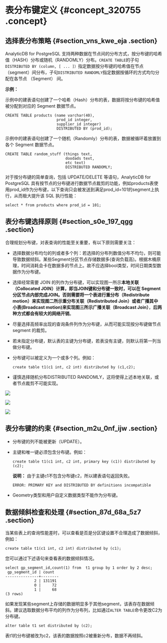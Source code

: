 # 表分布键定义 {#concept_320755 .concept}

## 选择表分布策略 {#section_vns_kwe_eja .section}

AnalyticDB for PostgreSQL 支持两种数据在节点间的分布方式，按分布键的哈希值（HASH）分布或随机（RANDOMLY）分布。`CREATE TABLE`的子句`DISTRIBUTED BY (column, [ ... ]）`指定数据按分布键的哈希值在节点（segment）间分布，子句`DISTRIBUTED RANDOMLY`指定数据按循环的方式均匀分配在各节点 （Segment） 间。

**示例：**

示例中的建表语句创建了一个哈希（Hash）分布的表，数据将按分布键的哈希值被分配到对应的 Segment 数据节点。

``` {#codeblock_v23_lcn_0nt}
CREATE TABLE products (name varchar(40),
                       prod_id integer,
                       supplier_id integer)
                       DISTRIBUTED BY (prod_id);                
```

示例中的建表语句创建了一个随机（Randomly）分布的表，数据被循环着放置到各个 Segment 数据节点。

``` {#codeblock_hx9_upl_f6z}
CREATE TABLE random_stuff (things text,
                           doodads text,
                           etc text)
                           DISTRIBUTED RANDOMLY;
```

对于按分布键的简单查询，包括 UPDATE/DELETE 等语句，AnalyticDB for PostgreSQL 具有按节点的分布键进行数据节点裁剪的功能，例如products表使用prod\_id作为分布键，以下查询只会被发送到满足prod\_id=101的segment上执行，从而极大提升该 SQL 执行性能：

``` {#codeblock_8sd_m7v_9c4}
select * from products where prod_id = 101;
```

## 表分布键选择原则 {#section_s0e_197_qgg .section}

合理规划分布键，对表查询的性能至关重要，有以下原则需要关注：

-   选择数据分布均匀的列或者多个列：若选择的分布列数值分布不均匀，则可能导致数据倾斜。某些Segment分区节点存储数据多\(查询负载高\)。根据木桶原理，时间消耗会卡在数据多的节点上。故不应选择bool类型，时间日期类型数据作为分布键。
-   选择经常需要 JOIN 的列作为分布键，可以实现图一所示**本地关联（Collocated JOIN）**计算，即当JOIN键和分布键一致时，可以在 Segment分区节点内部完成JOIN。否则需要将一个表进行重分布（**Redistribute motion**）来实现图二所示**重分布关联（Redistributed Join）**或者广播其中小表\(**Broadcast motion**\)来实现图三所示**广播关联（Broadcast Join）**，**后两种方式都会有较大的网络开销**。
-   尽量选择高频率出现的查询条件列作为分布键，从而可能实现按分布键做节点 segment 的裁剪。
-   若未指定分布键，默认表的主键为分布键，若表没有主键，则默认将第一列当做分布键。
-   分布键可以被定义为一个或多个列。例如：

    ``` {#codeblock_dnb_226_ny6}
    create table t1(c1 int, c2 int) distributed by (c1,c2);
    ```

-   谨慎选择随机分布DISTRIBUTED RANDOMLY，这将使得上述本地关联，或者节点裁剪不可能实现。

![](http://static-aliyun-doc.oss-cn-hangzhou.aliyuncs.com/assets/img/262298/156689616251143_zh-CN.png)

![](http://static-aliyun-doc.oss-cn-hangzhou.aliyuncs.com/assets/img/262298/156689616251142_zh-CN.png)

![](http://static-aliyun-doc.oss-cn-hangzhou.aliyuncs.com/assets/img/262298/156689616351137_zh-CN.png)

## 表分布键的约束 {#section_m2u_0nf_ijw .section}

-   分布键的列不能被更新（UPDATE）。
-   主键和唯一键必须包含分布键。例如：

    ``` {#codeblock_dal_1bq_slw}
    create table t1(c1 int, c2 int, primary key (c1)) distributed by (c2);
    ```

    **说明：** 由于主键c1不包含分布键c2，所以建表语句返回失败。

    ``` {#codeblock_wuh_w0z_2ok}
    ERROR: PRIMARY KEY and DISTRIBUTED BY definitions incompatible
    ```

-   Geometry类型和用户自定义数据类型不能作为分布键。

## 数据倾斜检查和处理 {#section_87d_68a_5z7 .section}

当某些表上的查询性能差时，可以查看是否是分区键设置不合理造成了数据倾斜，例如：

``` {#codeblock_ra6_syc_g4z}
create table t1(c1 int, c2 int) distributed by (c1);
```

您可以通过下述语句来查看表的数据倾斜情况。

``` {#codeblock_gv9_f22_yyw}
select gp_segment_id,count(1) from  t1 group by 1 order by 2 desc;
 gp_segment_id | count  
---------------+--------
             2 | 131191
             0 |     72
             1 |     68
(3 rows)
```

如果发现某些segment上存储的数据明显多于其他segment，该表存在数据倾斜。建议选取数据分布平均的列作为分布列，比如通过`ALTER TABLE`命令更改C2为分布键。

``` {#codeblock_xd2_p16_yve}
alter table t1 set distributed by (c2);
```

表t1的分布键被改为c2，该表的数据按照c2被重新分布，数据不再倾斜。

